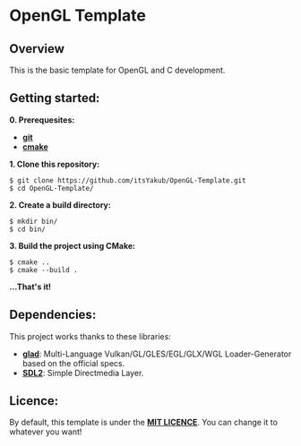 # **OpenGL Template**

## **Overview**
This is the basic template for OpenGL and C development.

## **Getting started:**

**0. Prerequesites:**
- [**git**](https://git-scm.com/)
- [**cmake**](https://cmake.org/)

**1. Clone this repository:**
```console
$ git clone https://github.com/itsYakub/OpenGL-Template.git
$ cd OpenGL-Template/
```

**2. Create a build directory:**
```console
$ mkdir bin/
$ cd bin/
```

**3. Build the project using CMake:**
```console
$ cmake ..
$ cmake --build .
```

**...That's it!**

## **Dependencies:**
This project works thanks to these libraries:
- [**glad**](https://github.com/Dav1dde/glad): Multi-Language Vulkan/GL/GLES/EGL/GLX/WGL Loader-Generator based on the official specs.
- [**SDL2**](https://github.com/libsdl-org/SDL): Simple Directmedia Layer.

## **Licence:**
By default, this template is under the [**MIT LICENCE**](./LICENCE). You can change it to whatever you want!
